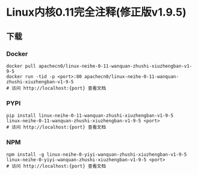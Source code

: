 # Linux内核0.11完全注释(修正版v1.9.5)

## 下载

### Docker

```
docker pull apachecn0/linux-neihe-0-11-wanquan-zhushi-xiuzhengban-v1-9-5
docker run -tid -p <port>:80 apachecn0/linux-neihe-0-11-wanquan-zhushi-xiuzhengban-v1-9-5
# 访问 http://localhost:{port} 查看文档
```

### PYPI

```
pip install linux-neihe-0-11-wanquan-zhushi-xiuzhengban-v1-9-5
linux-neihe-0-11-wanquan-zhushi-xiuzhengban-v1-9-5 <port>
# 访问 http://localhost:{port} 查看文档
```

### NPM

```
npm install -g linux-neihe-0-yiyi-wanquan-zhushi-xiuzhengban-v1-9-5
linux-neihe-0-yiyi-wanquan-zhushi-xiuzhengban-v1-9-5 <port>
# 访问 http://localhost:{port} 查看文档
```
